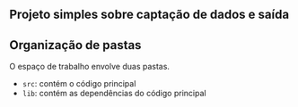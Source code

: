 ## Projeto simples sobre captação de dados e saída



## Organização de pastas

O espaço de trabalho envolve duas pastas.

- `src`: contém o código principal
- `lib`: contém as dependências do código principal
